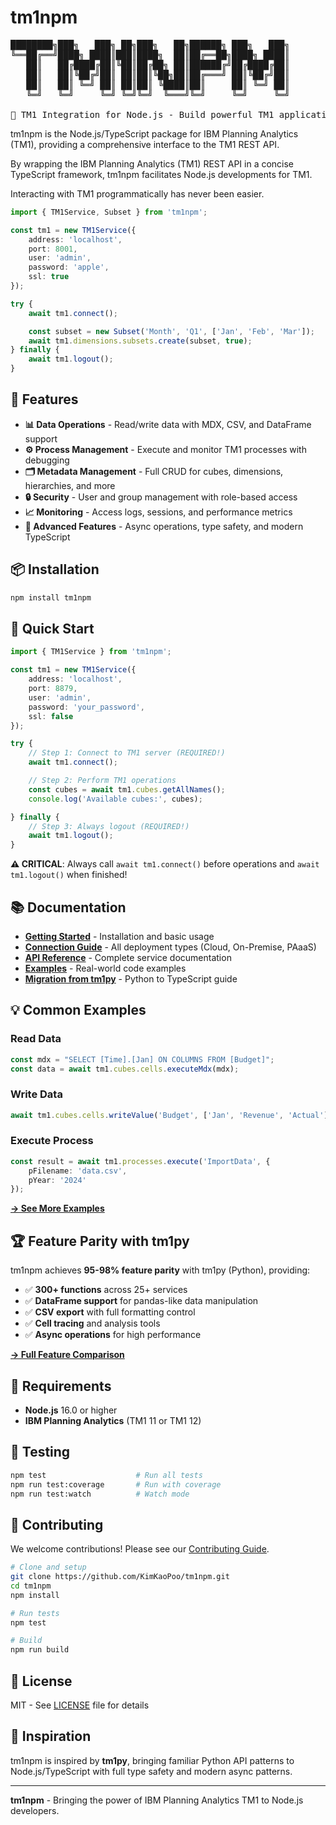 # tm1npm

<pre>
████████╗███╗   ███╗ ██╗███╗   ██╗██████╗ ███╗   ███╗
╚══██╔══╝████╗ ████║███║████╗  ██║██╔══██╗████╗ ████║
   ██║   ██╔████╔██║╚██║██╔██╗ ██║██████╔╝██╔████╔██║
   ██║   ██║╚██╔╝██║ ██║██║╚██╗██║██╔═══╝ ██║╚██╔╝██║
   ██║   ██║ ╚═╝ ██║ ██║██║ ╚████║██║     ██║ ╚═╝ ██║
   ╚═╝   ╚═╝     ╚═╝ ╚═╝╚═╝  ╚═══╝╚═╝     ╚═╝     ╚═╝

🚀 TM1 Integration for Node.js - Build powerful TM1 applications
</pre>

tm1npm is the Node.js/TypeScript package for IBM Planning Analytics (TM1), providing a comprehensive interface to the TM1 REST API.

By wrapping the IBM Planning Analytics (TM1) REST API in a concise TypeScript framework, tm1npm facilitates Node.js developments for TM1.

Interacting with TM1 programmatically has never been easier.

```typescript
import { TM1Service, Subset } from 'tm1npm';

const tm1 = new TM1Service({
    address: 'localhost',
    port: 8001,
    user: 'admin',
    password: 'apple',
    ssl: true
});

try {
    await tm1.connect();

    const subset = new Subset('Month', 'Q1', ['Jan', 'Feb', 'Mar']);
    await tm1.dimensions.subsets.create(subset, true);
} finally {
    await tm1.logout();
}
```

## 🌟 Features

- **📊 Data Operations** - Read/write data with MDX, CSV, and DataFrame support
- **⚙️ Process Management** - Execute and monitor TM1 processes with debugging
- **🗂️ Metadata Management** - Full CRUD for cubes, dimensions, hierarchies, and more
- **🔒 Security** - User and group management with role-based access
- **📈 Monitoring** - Access logs, sessions, and performance metrics
- **🚀 Advanced Features** - Async operations, type safety, and modern TypeScript

## 📦 Installation

```bash
npm install tm1npm
```

## 🚀 Quick Start

```typescript
import { TM1Service } from 'tm1npm';

const tm1 = new TM1Service({
    address: 'localhost',
    port: 8879,
    user: 'admin',
    password: 'your_password',
    ssl: false
});

try {
    // Step 1: Connect to TM1 server (REQUIRED!)
    await tm1.connect();

    // Step 2: Perform TM1 operations
    const cubes = await tm1.cubes.getAllNames();
    console.log('Available cubes:', cubes);

} finally {
    // Step 3: Always logout (REQUIRED!)
    await tm1.logout();
}
```

**⚠️ CRITICAL**: Always call `await tm1.connect()` before operations and `await tm1.logout()` when finished!

## 📚 Documentation

- **[Getting Started](docs/getting-started.md)** - Installation and basic usage
- **[Connection Guide](docs/connection-guide.md)** - All deployment types (Cloud, On-Premise, PAaaS)
- **[API Reference](docs/api-reference.md)** - Complete service documentation
- **[Examples](docs/examples/)** - Real-world code examples
- **[Migration from tm1py](docs/migration-from-tm1py.md)** - Python to TypeScript guide

## 💡 Common Examples

### Read Data
```typescript
const mdx = "SELECT [Time].[Jan] ON COLUMNS FROM [Budget]";
const data = await tm1.cubes.cells.executeMdx(mdx);
```

### Write Data
```typescript
await tm1.cubes.cells.writeValue('Budget', ['Jan', 'Revenue', 'Actual'], 1000);
```

### Execute Process
```typescript
const result = await tm1.processes.execute('ImportData', {
    pFilename: 'data.csv',
    pYear: '2024'
});
```

**[→ See More Examples](docs/examples/)**

## 🏆 Feature Parity with tm1py

tm1npm achieves **95-98% feature parity** with tm1py (Python), providing:
- ✅ **300+ functions** across 25+ services
- ✅ **DataFrame support** for pandas-like data manipulation
- ✅ **CSV export** with full formatting control
- ✅ **Cell tracing** and analysis tools
- ✅ **Async operations** for high performance

**[→ Full Feature Comparison](docs/feature-parity.md)**

## 🔧 Requirements

- **Node.js** 16.0 or higher
- **IBM Planning Analytics** (TM1 11 or TM1 12)

## 🧪 Testing

```bash
npm test                    # Run all tests
npm run test:coverage       # Run with coverage
npm run test:watch          # Watch mode
```

## 🤝 Contributing

We welcome contributions! Please see our [Contributing Guide](CONTRIBUTING.md).

```bash
# Clone and setup
git clone https://github.com/KimKaoPoo/tm1npm.git
cd tm1npm
npm install

# Run tests
npm test

# Build
npm run build
```

## 📝 License

MIT - See [LICENSE](LICENSE) file for details

## 🙏 Inspiration

tm1npm is inspired by **tm1py**, bringing familiar Python API patterns to Node.js/TypeScript with full type safety and modern async patterns.

---

**tm1npm** - Bringing the power of IBM Planning Analytics TM1 to Node.js developers.
